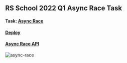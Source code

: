 ## RS School 2022 Q1 Async Race Task
#### Task: [Async Race](https://github.com/rolling-scopes-school/tasks/blob/master/tasks/async-race.md)
#### [Deploy](https://rolling-scopes-school.github.io/andre-sm-JSFE2022Q1/async-race/)
#### [Async Race API](https://github.com/mikhama/async-race-api)

![async-race](https://user-images.githubusercontent.com/93344252/197217140-c477ca5f-9c31-4b6a-8cc5-1581de80211c.png)
